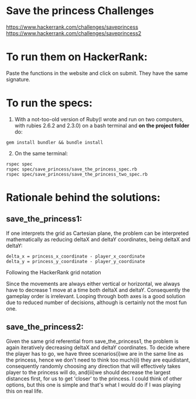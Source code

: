 # Save the princess Challenges

https://www.hackerrank.com/challenges/saveprincess
https://www.hackerrank.com/challenges/saveprincess2

# To run them on HackerRank:
Paste the functions in the website and click on submit. They have the same signature.

# To run the specs:
1. With a not-too-old version of Ruby(I wrote and run on two computers, with rubies 2.6.2 and 2.3.0) on a bash terminal and **on the project folder** do:
```
gem install bundler && bundle install 
```

2. On the same terminal:
```
rspec spec
rspec spec/save_princess/save_the_princess_spec.rb
rspec spec/save_princess/save_the_princess_two_spec.rb
```

# Rationale behind the solutions:

## save_the_princess1: 

If one interprets the grid as Cartesian plane, the problem can be interpreted mathematically as reducing deltaX and deltaY coordinates, being deltaX and deltaY:

```
delta_x = princess_x_coordinate - player_x_coordinate
delta_y = princess_y_coordinate - player_y_coordinate
```
Following the HackerRank grid notation

Since the movements are always either vertical or horizontal, we always have to decrease 1 move at a time both deltaX and deltaY. Consequently the gameplay order is irrelevant. Looping through both axes is a good solution due to reduced number of decisions, although is certainly not the most fun one.

## save_the_princess2: 
Given the same grid referential from save_the_princess1, the problem is again iteratively decreasing deltaX and deltaY coordinates. To decide where the player has to go, we have three scenarios(i)we are in the same line as the princess, hence we don't need to think too much(ii) they are equidistant, consequently randomly choosing any direction that will effectively takes player to the princess will do, and(iii)we should decrease the largest distances first, for us to get 'closer' to the princess. I could think of other options, but this one is simple and that's what I would do if I was playing this on real life.